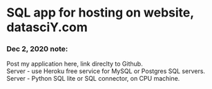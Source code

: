 # SQL app for hosting on website, datasciY.com  

### Dec 2, 2020 note:  
Post my application here, link direclty to Github.  
Server - use Heroku free service for MySQL or Postgres SQL servers.  
Server - Python SQL lite or SQL connector, on CPU machine.  

